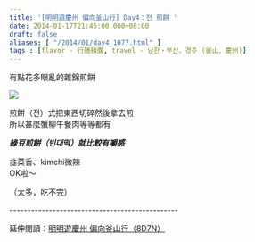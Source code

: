 ```yaml
---
title: '[明明遊慶州 偏向釜山行] Day4：전 煎餅 '
date: 2014-01-17T21:45:00.000+08:00
draft: false
aliases: [ "/2014/01/day4_1077.html" ]
tags : [flavor - 行膳積腹, travel - 남한・부산、경주 (釜山、慶州)]
---
```


有點花多眼亂的雜錦煎餅  

![](/images/busanjj4o.jpg)

煎餅（전）式把東西切碎然後拿去煎  
所以甚麼蟹柳午餐肉等等都有  

***綠豆煎餅（빈대떡）就比較有嚼感***

韭菜香、kimchi微辣  
OK啦～

  

（太多，吃不完）  
  
\-----------------------------------------------  
  
延伸閱讀：[明明遊慶州 偏向釜山行（8D7N）](https://hidie.net/busanjj8d7n/)
